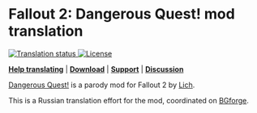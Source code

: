 # Fallout 2: Dangerous Quest! mod translation

<a href="https://tra.bgforge.net/projects/fallout/dangerous-quest/">
<img src="https://tra.bgforge.net/widgets/fallout/-/dangerous-quest/svg-badge.svg" alt="Translation status" />
</a>
<a href="https://creativecommons.org/licenses/by-nc-sa/4.0/">
<img src="https://img.shields.io/badge/license-CC%20BY--NC--SA%204.0-blue.svg" alt="License" />
</a>

[__Help translating__](https://tra.bgforge.net/projects/fallout/dangerous-quest/)
 | [__Download__](https://github.com/BGforgeNet/f2-dquest/releases)
 | [__Support__](https://github.com/BGforgeNet/f2-dquest/issues)
 | [__Discussion__](https://forum.bgforge.net/viewtopic.php?f=5&t=9)
 
[Dangerous Quest!](http://www.nuclear-city.com/index.php/topic/738-dangerous-quest/) is a parody mod for Fallout 2 by [Lich](http://www.nma-fallout.com/members/lich.48382/).

This is a Russian translation effort for the mod, coordinated on [BGforge](https://tra.bgforge.net/projects/fallout/dangerous-quest/).
